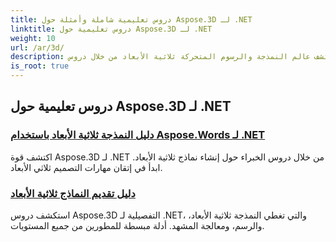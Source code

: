```yaml
---
title: دروس تعليمية شاملة وأمثلة حول Aspose.3D لـ .NET
linktitle: دروس تعليمية حول Aspose.3D لـ .NET
weight: 10
url: /ar/3d/
description: اكتشف عالم النمذجة والرسوم المتحركة ثلاثية الأبعاد من خلال دروس Aspose.3D لـ .NET. ارتقِ بمشاريعك إلى مستوى أعلى دون عناء - من العرض إلى البثق الخطي.
is_root: true
---
```

## دروس تعليمية حول Aspose.3D لـ .NET
### [دليل النمذجة ثلاثية الأبعاد باستخدام Aspose.Words لـ .NET](./guide-to-3d-modeling/)
اكتشف قوة Aspose.3D لـ .NET من خلال دروس الخبراء حول إنشاء نماذج ثلاثية الأبعاد. ابدأ في إتقان مهارات التصميم ثلاثي الأبعاد.
### [دليل تقديم النماذج ثلاثية الأبعاد](./guide-to-rendering/)
استكشف دروس Aspose.3D التفصيلية لـ .NET، والتي تغطي النمذجة ثلاثية الأبعاد، والرسم، ومعالجة المشهد. أدلة مبسطة للمطورين من جميع المستويات.